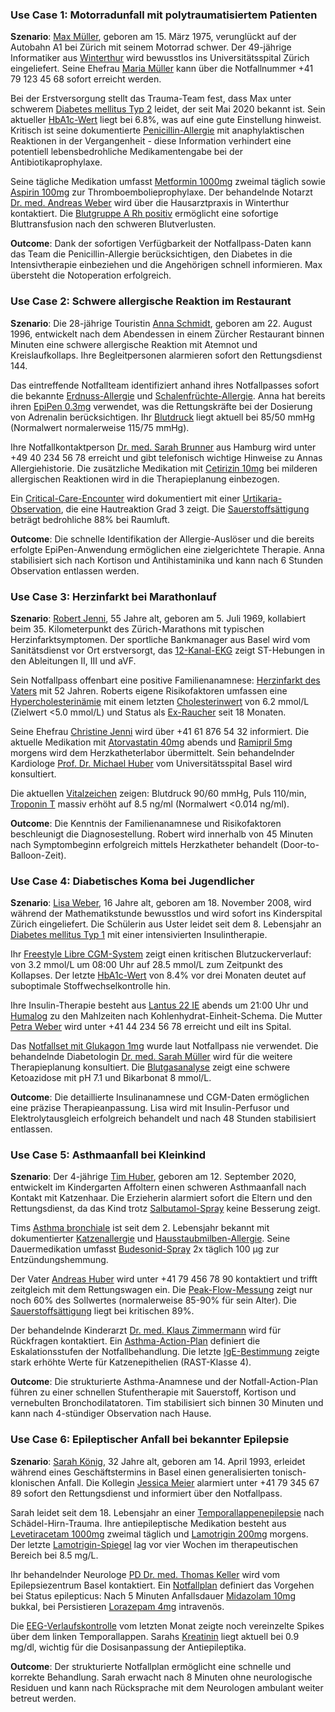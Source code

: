 ### Use Case 1: Motorradunfall mit polytraumatisiertem Patienten

**Szenario**: [Max Müller](Patient-PatientMaxMueller.html), geboren am 15. März 1975, verunglückt auf der Autobahn A1 bei Zürich mit seinem Motorrad schwer. Der 49-jährige Informatiker aus [Winterthur](Patient-PatientMaxMueller.html) wird bewusstlos ins Universitätsspital Zürich eingeliefert. Seine Ehefrau [Maria Müller](RelatedPerson-EmergencyContactMaria.html) kann über die Notfallnummer +41 79 123 45 68 sofort erreicht werden.

Bei der Erstversorgung stellt das Trauma-Team fest, dass Max unter schwerem [Diabetes mellitus Typ 2](Condition-ConditionDiabetes.html) leidet, der seit Mai 2020 bekannt ist. Sein aktueller [HbA1c-Wert](Observation-ObservationHbA1c.html) liegt bei 6.8%, was auf eine gute Einstellung hinweist. Kritisch ist seine dokumentierte [Penicillin-Allergie](AllergyIntolerance-AllergyPenicillin.html) mit anaphylaktischen Reaktionen in der Vergangenheit - diese Information verhindert eine potentiell lebensbedrohliche Medikamentengabe bei der Antibiotikaprophylaxe.

Seine tägliche Medikation umfasst [Metformin 1000mg](MedicationStatement-MedicationMetformin.html) zweimal täglich sowie [Aspirin 100mg](MedicationStatement-MedicationAspirin.html) zur Thromboembolieprophylaxe. Der behandelnde Notarzt [Dr. med. Andreas Weber](Practitioner-PractitionerDrWeber.html) wird über die Hausarztpraxis in Winterthur kontaktiert. Die [Blutgruppe A Rh positiv](Observation-ObservationBloodType.html) ermöglicht eine sofortige Bluttransfusion nach den schweren Blutverlusten.

**Outcome**: Dank der sofortigen Verfügbarkeit der Notfallpass-Daten kann das Team die Penicillin-Allergie berücksichtigen, den Diabetes in die Intensivtherapie einbeziehen und die Angehörigen schnell informieren. Max übersteht die Notoperation erfolgreich.

### Use Case 2: Schwere allergische Reaktion im Restaurant

**Szenario**: Die 28-jährige Touristin [Anna Schmidt](Patient-PatientAnnaSchmidt.html), geboren am 22. August 1996, entwickelt nach dem Abendessen in einem Zürcher Restaurant binnen Minuten eine schwere allergische Reaktion mit Atemnot und Kreislaufkollaps. Ihre Begleitpersonen alarmieren sofort den Rettungsdienst 144.

Das eintreffende Notfallteam identifiziert anhand ihres Notfallpasses sofort die bekannte [Erdnuss-Allergie](AllergyIntolerance-AllergyErdnuss.html) und [Schalenfrüchte-Allergie](AllergyIntolerance-AllergySchalenfrüchte.html). Anna hat bereits ihren [EpiPen 0.3mg](MedicationStatement-MedicationEpiPen.html) verwendet, was die Rettungskräfte bei der Dosierung von Adrenalin berücksichtigen. Ihr [Blutdruck](Observation-ObservationBloodPressure.html) liegt aktuell bei 85/50 mmHg (Normalwert normalerweise 115/75 mmHg).

Ihre Notfallkontaktperson [Dr. med. Sarah Brunner](RelatedPerson-EmergencyContactDrBrunner.html) aus Hamburg wird unter +49 40 234 56 78 erreicht und gibt telefonisch wichtige Hinweise zu Annas Allergiehistorie. Die zusätzliche Medikation mit [Cetirizin 10mg](MedicationStatement-MedicationCetirizin.html) bei milderen allergischen Reaktionen wird in die Therapieplanung einbezogen.

Ein [Critical-Care-Encounter](Encounter-EncounterCriticalCare.html) wird dokumentiert mit einer [Urtikaria-Observation](Observation-ObservationUrtikaria.html), die eine Hautreaktion Grad 3 zeigt. Die [Sauerstoffsättigung](Observation-ObservationOxygenSaturation.html) beträgt bedrohliche 88% bei Raumluft.

**Outcome**: Die schnelle Identifikation der Allergie-Auslöser und die bereits erfolgte EpiPen-Anwendung ermöglichen eine zielgerichtete Therapie. Anna stabilisiert sich nach Kortison und Antihistaminika und kann nach 6 Stunden Observation entlassen werden.

### Use Case 3: Herzinfarkt bei Marathonlauf

**Szenario**: [Robert Jenni](Patient-PatientRobertJenni.html), 55 Jahre alt, geboren am 5. Juli 1969, kollabiert beim 35. Kilometerpunkt des Zürich-Marathons mit typischen Herzinfarktsymptomen. Der sportliche Bankmanager aus Basel wird vom Sanitätsdienst vor Ort erstversorgt, das [12-Kanal-EKG](Observation-ObservationEKG.html) zeigt ST-Hebungen in den Ableitungen II, III und aVF.

Sein Notfallpass offenbart eine positive Familienanamnese: [Herzinfarkt des Vaters](FamilyMemberHistory-HeartAttackFather.html) mit 52 Jahren. Roberts eigene Risikofaktoren umfassen eine [Hypercholesterinämie](Condition-ConditionHypercholesterinaemie.html) mit einem letzten [Cholesterinwert](Observation-ObservationCholesterol.html) von 6.2 mmol/L (Zielwert <5.0 mmol/L) und Status als [Ex-Raucher](Observation-ObservationSmokingStatus.html) seit 18 Monaten.

Seine Ehefrau [Christine Jenni](RelatedPerson-EmergencyContactChristine.html) wird über +41 61 876 54 32 informiert. Die aktuelle Medikation mit [Atorvastatin 40mg](MedicationStatement-MedicationAtorvastatin.html) abends und [Ramipril 5mg](MedicationStatement-MedicationRamipril.html) morgens wird dem Herzkatheterlabor übermittelt. Sein behandelnder Kardiologe [Prof. Dr. Michael Huber](Practitioner-PractitionerDrHuber.html) vom Universitätsspital Basel wird konsultiert.

Die aktuellen [Vitalzeichen](Observation-ObservationVitalSigns.html) zeigen: Blutdruck 90/60 mmHg, Puls 110/min, [Troponin T](Observation-ObservationTroponinT.html) massiv erhöht auf 8.5 ng/ml (Normalwert <0.014 ng/ml).

**Outcome**: Die Kenntnis der Familienanamnese und Risikofaktoren beschleunigt die Diagnosestellung. Robert wird innerhalb von 45 Minuten nach Symptombeginn erfolgreich mittels Herzkatheter behandelt (Door-to-Balloon-Zeit).

### Use Case 4: Diabetisches Koma bei Jugendlicher

**Szenario**: [Lisa Weber](Patient-PatientLisaWeber.html), 16 Jahre alt, geboren am 18. November 2008, wird während der Mathematikstunde bewusstlos und wird sofort ins Kinderspital Zürich eingeliefert. Die Schülerin aus Uster leidet seit dem 8. Lebensjahr an [Diabetes mellitus Typ 1](Condition-ConditionDiabetesTyp1.html) mit einer intensivierten Insulintherapie.

Ihr [Freestyle Libre CGM-System](Device-DeviceFreestyleLibre.html) zeigt einen kritischen Blutzuckerverlauf: von 3.2 mmol/L um 08:00 Uhr auf 28.5 mmol/L zum Zeitpunkt des Kollapses. Der letzte [HbA1c-Wert](Observation-ObservationHbA1c.html) von 8.4% vor drei Monaten deutet auf suboptimale Stoffwechselkontrolle hin.

Ihre Insulin-Therapie besteht aus [Lantus 22 IE](MedicationStatement-MedicationLantus.html) abends um 21:00 Uhr und [Humalog](MedicationStatement-MedicationHumalog.html) zu den Mahlzeiten nach Kohlenhydrat-Einheit-Schema. Die Mutter [Petra Weber](RelatedPerson-EmergencyContactPetra.html) wird unter +41 44 234 56 78 erreicht und eilt ins Spital.

Das [Notfallset mit Glukagon 1mg](MedicationStatement-MedicationGlukagon.html) wurde laut Notfallpass nie verwendet. Die behandelnde Diabetologin [Dr. med. Sarah Müller](Practitioner-PractitionerDrSarahMueller.html) wird für die weitere Therapieplanung konsultiert. Die [Blutgasanalyse](Observation-ObservationBloodGas.html) zeigt eine schwere Ketoazidose mit pH 7.1 und Bikarbonat 8 mmol/L.

**Outcome**: Die detaillierte Insulinanamnese und CGM-Daten ermöglichen eine präzise Therapieanpassung. Lisa wird mit Insulin-Perfusor und Elektrolytausgleich erfolgreich behandelt und nach 48 Stunden stabilisiert entlassen.

### Use Case 5: Asthmaanfall bei Kleinkind

**Szenario**: Der 4-jährige [Tim Huber](Patient-PatientTimHuber.html), geboren am 12. September 2020, entwickelt im Kindergarten Affoltern einen schweren Asthmaanfall nach Kontakt mit Katzenhaar. Die Erzieherin alarmiert sofort die Eltern und den Rettungsdienst, da das Kind trotz [Salbutamol-Spray](MedicationStatement-MedicationSalbutamol.html) keine Besserung zeigt.

Tims [Asthma bronchiale](Condition-ConditionAsthma.html) ist seit dem 2. Lebensjahr bekannt mit dokumentierter [Katzenallergie](AllergyIntolerance-AllergyKatzen.html) und [Hausstaubmilben-Allergie](AllergyIntolerance-AllergyHausstaubmilben.html). Seine Dauermedikation umfasst [Budesonid-Spray](MedicationStatement-MedicationBudesonid.html) 2x täglich 100 μg zur Entzündungshemmung.

Der Vater [Andreas Huber](RelatedPerson-EmergencyContactAndreas.html) wird unter +41 79 456 78 90 kontaktiert und trifft zeitgleich mit dem Rettungswagen ein. Die [Peak-Flow-Messung](Observation-ObservationPeakFlow.html) zeigt nur noch 60% des Sollwertes (normalerweise 85-90% für sein Alter). Die [Sauerstoffsättigung](Observation-ObservationO2Sat.html) liegt bei kritischen 89%.

Der behandelnde Kinderarzt [Dr. med. Klaus Zimmermann](Practitioner-PractitionerDrZimmermann.html) wird für Rückfragen kontaktiert. Ein [Asthma-Action-Plan](CarePlan-AsthmaActionPlan.html) definiert die Eskalationsstufen der Notfallbehandlung. Die letzte [IgE-Bestimmung](Observation-ObservationIgE.html) zeigte stark erhöhte Werte für Katzenepithelien (RAST-Klasse 4).

**Outcome**: Die strukturierte Asthma-Anamnese und der Notfall-Action-Plan führen zu einer schnellen Stufentherapie mit Sauerstoff, Kortison und vernebulten Bronchodilatatoren. Tim stabilisiert sich binnen 30 Minuten und kann nach 4-stündiger Observation nach Hause.

### Use Case 6: Epileptischer Anfall bei bekannter Epilepsie

**Szenario**: [Sarah König](Patient-PatientSarahKoenig.html), 32 Jahre alt, geboren am 14. April 1993, erleidet während eines Geschäftstermins in Basel einen generalisierten tonisch-klonischen Anfall. Die Kollegin [Jessica Meier](RelatedPerson-EmergencyContactJessica.html) alarmiert unter +41 79 345 67 89 sofort den Rettungsdienst und informiert über den Notfallpass.

Sarah leidet seit dem 18. Lebensjahr an einer [Temporallappenepilepsie](Condition-ConditionEpilepsie.html) nach Schädel-Hirn-Trauma. Ihre antiepileptische Medikation besteht aus [Levetiracetam 1000mg](MedicationStatement-MedicationLevetiracetam.html) zweimal täglich und [Lamotrigin 200mg](MedicationStatement-MedicationLamotrigin.html) morgens. Der letzte [Lamotrigin-Spiegel](Observation-ObservationLamotriginLevel.html) lag vor vier Wochen im therapeutischen Bereich bei 8.5 mg/L.

Ihr behandelnder Neurologe [PD Dr. med. Thomas Keller](Practitioner-PractitionerDrKeller.html) wird vom Epilepsiezentrum Basel kontaktiert. Ein [Notfallplan](CarePlan-EpilepsyEmergencyPlan.html) definiert das Vorgehen bei Status epilepticus: Nach 5 Minuten Anfallsdauer [Midazolam 10mg](MedicationStatement-MedicationMidazolam.html) bukkal, bei Persistieren [Lorazepam 4mg](MedicationStatement-MedicationLorazepam.html) intravenös.

Die [EEG-Verlaufskontrolle](Observation-ObservationEEG.html) vom letzten Monat zeigte noch vereinzelte Spikes über dem linken Temporallappen. Sarahs [Kreatinin](Observation-ObservationKreatinin.html) liegt aktuell bei 0.9 mg/dl, wichtig für die Dosisanpassung der Antiepileptika.

**Outcome**: Der strukturierte Notfallplan ermöglicht eine schnelle und korrekte Behandlung. Sarah erwacht nach 8 Minuten ohne neurologische Residuen und kann nach Rücksprache mit dem Neurologen ambulant weiter betreut werden.
